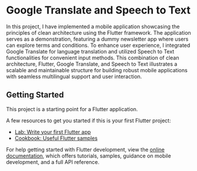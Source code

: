 # Google Translate and Speech to Text 

In this project, I have implemented a mobile application showcasing the principles of clean architecture using the Flutter framework. The application serves as a demonstration, featuring a dummy newsletter app where users can explore terms and conditions. To enhance user experience, I integrated Google Translate for language translation and utilized Speech to Text functionalities for convenient input methods. This combination of clean architecture, Flutter, Google Translate, and Speech to Text illustrates a scalable and maintainable structure for building robust mobile applications with seamless multilingual support and user interaction.

## Getting Started

This project is a starting point for a Flutter application.

A few resources to get you started if this is your first Flutter project:

- [Lab: Write your first Flutter app](https://docs.flutter.dev/get-started/codelab)
- [Cookbook: Useful Flutter samples](https://docs.flutter.dev/cookbook)

For help getting started with Flutter development, view the
[online documentation](https://docs.flutter.dev/), which offers tutorials,
samples, guidance on mobile development, and a full API reference.
